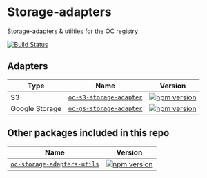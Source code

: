 Storage-adapters
==============

Storage-adapters & utilties for the [OC](https://github.com/opentable/oc) registry

[![Build Status](https://travis-ci.org/opencomponents/storage-adapters.svg?branch=master)](https://travis-ci.org/opencomponents/storage-adapters)

## Adapters

| Type | Name | Version |
|--------|-------|-------|
|S3|[`oc-s3-storage-adapter`](/packages/oc-s3-storage-adapter) | [![npm version](https://badge.fury.io/js/oc-s3-storage-adapter.svg)](http://badge.fury.io/js/oc-s3-storage-adapter) |
|Google Storage|[`oc-gs-storage-adapter`](/packages/oc-gs-storage-adapter) | [![npm version](https://badge.fury.io/js/oc-gs-storage-adapter.svg)](http://badge.fury.io/js/oc-gs-storage-adapter) |

## Other packages included in this repo

| Name | Version |
|-------|-------|
|[`oc-storage-adapters-utils`](/packages/oc-storage-adapters-utils) | [![npm version](https://badge.fury.io/js/oc-storage-adapters-utils.svg)](http://badge.fury.io/js/oc-storage-adapters-utils) |
